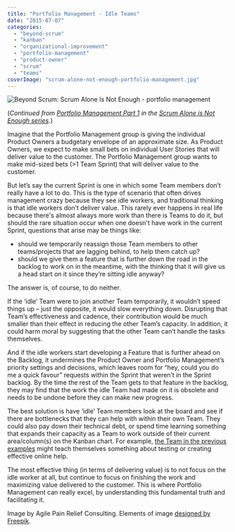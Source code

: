 ```yaml
---
title: "Portfolio Management - Idle Teams"
date: "2015-07-07"
categories: 
  - "beyond-scrum"
  - "kanban"
  - "organizational-improvement"
  - "portfolio-management"
  - "product-owner"
  - "scrum"
  - "teams"
coverImage: "scrum-alone-not-enough-portfolio-management.jpg"
---
```


![Beyond Scrum: Scrum Alone Is Not Enough - portfolio management](src/content/blog/portfolio-management-idle-teams/images/scrum-alone-not-enough-portfolio-management.jpg)

(_Continued from [Portfolio Management Part 1](/blog/portfolio-management.html) in the [Scrum Alone is Not Enough series](/blog/scrum-alone-is-not-enough.html)._)

Imagine that the Portfolio Management group is giving the individual Product Owners a budgetary envelope of an approximate size. As Product Owners, we expect to make small bets on individual User Stories that will deliver value to the customer. The Portfolio Management group wants to make mid-sized bets (>1 Team Sprint) that will deliver value to the customer.

But let’s say the current Sprint is one in which some Team members don’t really have a lot to do. This is the type of scenario that often drives management crazy because they see idle workers, and traditional thinking is that idle workers don’t deliver value. This rarely ever happens in real life because there's almost always more work than there is Teams to do it, but should the rare situation occur when one doesn't have work in the current Sprint, questions that arise may be things like:

- should we temporarily reassign those Team members to other teams/projects that are lagging behind, to help them catch up?
- should we give them a feature that is further down the road in the backlog to work on in the meantime, with the thinking that it will give us a head start on it since they’re sitting idle anyway?

The answer is, of course, to do neither.

If the ‘idle’ Team were to join another Team temporarily, it wouldn’t speed things up – just the opposite, it would slow everything down. Disrupting that Team’s effectiveness and cadence, their contribution would be much smaller than their effect in reducing the other Team’s capacity. In addition, it could harm moral by suggesting that the other Team can’t handle the tasks themselves.

And if the idle workers start developing a Feature that is further ahead on the Backlog, it undermines the Product Owner and Portfolio Management’s priority settings and decisions, which leaves room for “hey, could you do me a quick favour” requests within the Sprint that weren’t in the Sprint backlog. By the time the rest of the Team gets to that feature in the backlog, they may find that the work the idle Team had made on it is obsolete and needs to be undone before they can make new progress.

The best solution is have ‘idle’ Team members look at the board and see if there are bottlenecks that they can help with within their own Team. They could also pay down their technical debt, or spend time learning something that expands their capacity as a Team to work outside of their current area/column(s) on the Kanban chart. For example, [the Team in the previous examples](/blog/portfolio-management.html) might teach themselves something about testing or creating effective online help.

The most effective thing (in terms of delivering value) is to not focus on the idle worker at all, but continue to focus on finishing the work and maximizing value delivered to the customer. This is where Portfolio Management can really excel, by understanding this fundamental truth and facilitating it.

Image by Agile Pain Relief Consulting. Elements of image [designed by Freepik](https://www.freepik.com/premium-vector/shopping-infographic-with-gears_714785.htm).
